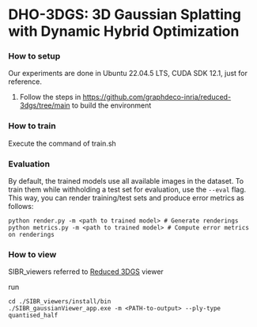 # DHO-3DGS: 3D Gaussian Splatting with Dynamic Hybrid Optimization

### How to setup 

Our experiments are done in Ubuntu 22.04.5 LTS, CUDA SDK 12.1, just for reference.

1. Follow the steps in https://github.com/graphdeco-inria/reduced-3dgs/tree/main to build the environment

### How to train

Execute the command of train.sh

### Evaluation
By default, the trained models use all available images in the dataset. To train them while withholding a test set for evaluation, use the ```--eval``` flag. This way, you can render training/test sets and produce error metrics as follows:

```
python render.py -m <path to trained model> # Generate renderings
python metrics.py -m <path to trained model> # Compute error metrics on renderings
```
### How to view

SIBR_viewers referred to [Reduced 3DGS](https://github.com/graphdeco-inria/reduced-3dgs/tree/main) viewer

run

```
cd ./SIBR_viewers/install/bin
./SIBR_gaussianViewer_app.exe -m <PATH-to-output> --ply-type quantised_half
```
